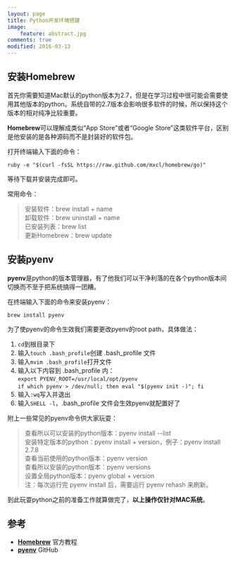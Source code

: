 ```yaml
---
layout: page
title: Python开发环境搭建
image:
    feature: abstract.jpg
comments: true
modified: 2016-03-13
---
```


## 安装Homebrew
首先你需要知道Mac默认的python版本为2.7，但是在学习过程中很可能会需要使用其他版本的python。系统自带的2.7版本会影响很多软件的时候，所以保持这个版本的相对纯净比较重要。

**Homebrew**可以理解成类似“App Store”或者“Google Store”这类软件平台，区别是他安装的是各种源码而不是封装好的软件包。

打开终端输入下面的命令：

`ruby -e "$(curl -fsSL https://raw.github.com/mxcl/homebrew/go)"`

等待下载并安装完成即可。

常用命令：

> 安装软件：brew install + name  
> 卸载软件：brew uninstall + name  
> 已安装列表：brew list  
> 更新Homebrew：brew update      
<!-- more -->

## 安装pyenv
**pyenv**是python的版本管理器，有了他我们可以干净利落的在各个python版本间切换而不至于把系统搞得一团糟。

在终端输入下面的命令来安装pyenv：

`brew install pyenv`

为了使pyenv的命令生效我们需要更改pyenv的root path，具体做法：

1. `cd`到根目录下	
2. 输入`touch .bash_profile`创建 .bash_profile 文件
3. 输入`mvim .bash_profile`打开文件
4. 输入以下内容到 .bash_profile 内：     
`export PYENV_ROOT=/usr/local/opt/pyenv`  
`if which pyenv > /dev/null; then eval "$(pyenv init -)"; fi`
5. 输入`:wq`写入并退出
6. 输入`SHELL -l`，.bash_profile 文件会生效pyenv就配置好了

附上一些常见的pyenv命令供大家玩耍：

>查看所以可以安装的python版本：pyenv install --list    
>安装特定版本的python：pyenv install + version，例子：pyenv install 2.7.8    
>查看当前使用的python版本：pyenv version    
>查看所以安装的python版本：pyenv versions    
>设置全局python版本：pyenv global + version    
>注：每次运行完 pyenv install 后，需要运行 pyenv rehash 来刷新。    
<!-- more -->

到此玩耍python之前的准备工作就算做完了，**以上操作仅针对MAC系统**。

## 参考
* [**Homebrew**](http://brew.sh/) 官方教程
* [**pyenv**](https://github.com/yyuu/pyenv) GitHub


